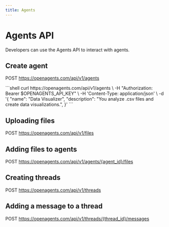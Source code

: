 ```yaml
---
title: Agents
---
```


# Agents API

Developers can use the Agents API to interact with agents.

## Create agent

POST https://openagents.com/api/v1/agents

<x-markdown>
```shell
curl https://openagents.com/api/v1/agents \
  -H "Authorization: Bearer $OPENAGENTS_API_KEY" \
  -H 'Content-Type: application/json' \
  -d '{
    "name": "Data Visualizer",
    "description": "You analyze .csv files and create data visualizations.",
  }'
```
</x-markdown>

## Uploading files

POST https://openagents.com/api/v1/files


## Adding files to agents
POST https://openagents.com/api/v1/agents/{agent_id}/files

## Creating threads
POST https://openagents.com/api/v1/threads

## Adding a message to a thread
POST https://openagents.com/api/v1/threads/{thread_id}/messages
